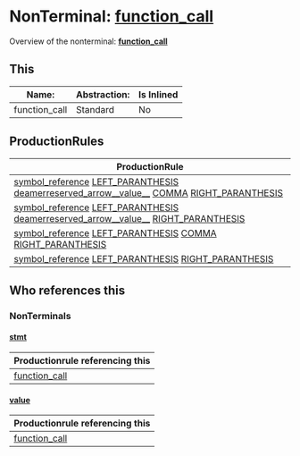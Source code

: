 # NonTerminal: **[function_call](./function_call.md)**

Overview of the nonterminal: **[function_call](./function_call.md)**



## This

| Name:                | Abstraction:    | Is Inlined |
| -------------------- | --------------- | ---------- |
| function_call | Standard | No |



## ProductionRules

| ProductionRule |
| ---- |
| [symbol_reference](./symbol_reference.md) [LEFT_PARANTHESIS](./../Lexicon/LEFT_PARANTHESIS.md) [deamerreserved_arrow__value__](./deamerreserved_arrow__value__.md) [COMMA](./../Lexicon/COMMA.md) [RIGHT_PARANTHESIS](./../Lexicon/RIGHT_PARANTHESIS.md)  |
| [symbol_reference](./symbol_reference.md) [LEFT_PARANTHESIS](./../Lexicon/LEFT_PARANTHESIS.md) [deamerreserved_arrow__value__](./deamerreserved_arrow__value__.md) [RIGHT_PARANTHESIS](./../Lexicon/RIGHT_PARANTHESIS.md)  |
| [symbol_reference](./symbol_reference.md) [LEFT_PARANTHESIS](./../Lexicon/LEFT_PARANTHESIS.md) [COMMA](./../Lexicon/COMMA.md) [RIGHT_PARANTHESIS](./../Lexicon/RIGHT_PARANTHESIS.md)  |
| [symbol_reference](./symbol_reference.md) [LEFT_PARANTHESIS](./../Lexicon/LEFT_PARANTHESIS.md) [RIGHT_PARANTHESIS](./../Lexicon/RIGHT_PARANTHESIS.md)  |




## Who references this

### NonTerminals


#### [stmt](./../Grammar/stmt.md)

| Productionrule referencing this                      |
| ---------------------------------------------------- |
| [function_call](./function_call.md)  |


#### [value](./../Grammar/value.md)

| Productionrule referencing this                      |
| ---------------------------------------------------- |
| [function_call](./function_call.md)  |



